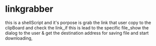 linkgrabber
===========
this is a shellScript and it's porpose is grab the link that user copy to the clipBoard
and check the link,,if this is lead to the specific file,,show the dialog to the user & 
get the destination address for saving file and start downloading,
